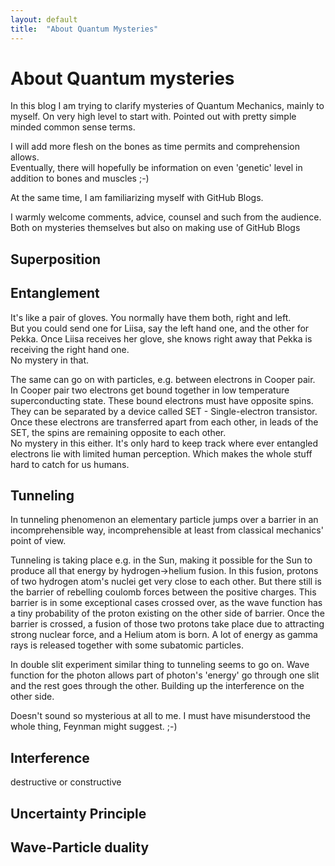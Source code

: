 ```yaml
---
layout: default
title:  "About Quantum Mysteries"
---
```



# About Quantum mysteries 

In this blog I am trying to clarify mysteries of Quantum Mechanics, mainly to myself. On very high level to start with. Pointed out with pretty simple minded common sense terms.  

I will add more flesh on the bones as time permits and comprehension allows.  
Eventually, there will hopefully be information on even 'genetic' level in addition to bones and muscles ;-)  

At the same time, I am familiarizing myself with GitHub Blogs.  

I warmly welcome comments, advice, counsel and such from the audience. Both on mysteries themselves but also on making use of GitHub Blogs

## Superposition

## Entanglement

It's like a pair of gloves. You normally have them both, right and left.  
But you could send one for Liisa, say the left hand one, and the other for Pekka. Once Liisa receives her glove, she knows right away that Pekka is receiving the right hand one.  
No mystery in that.

The same can go on with particles, e.g. between electrons in Cooper pair.  
In Cooper pair two electrons get bound together in low temperature superconducting state. These bound electrons must have opposite spins. They can be separated by a device called SET - Single-electron transistor. Once these electrons are transferred apart from each other, in leads of the SET, the spins are remaining opposite to each other.  
No mystery in this either. It's only hard to keep track where ever entangled electrons lie with limited human perception.
Which makes the whole stuff hard to catch for us humans.

## Tunneling
In tunneling phenomenon an elementary particle jumps over a barrier in an incomprehensible way, incomprehensible at least from classical mechanics' point of view.  

Tunneling is taking place e.g. in the Sun, making it possible for the Sun to produce all that energy by hydrogen->helium fusion. In this fusion, protons of two hydrogen atom's nuclei get very close to each other. But there still is the barrier of rebelling coulomb forces between the positive charges. This barrier is in some exceptional cases crossed over, as the wave function has a tiny probability of the proton existing on the other side of barrier. Once the barrier is crossed, a fusion of those two protons take place due to attracting strong nuclear force, and a Helium atom is born. A lot of energy as gamma rays is released together with some subatomic particles.

In double slit experiment similar thing to tunneling seems to go on. Wave function for the photon allows part of photon's 'energy' go through one slit and the rest goes through the other. Building up the interference on the other side.

Doesn't sound so mysterious at all to me. I must have misunderstood the whole thing, Feynman might suggest. ;-)


## Interference

destructive or constructive

## Uncertainty Principle

## Wave-Particle duality
